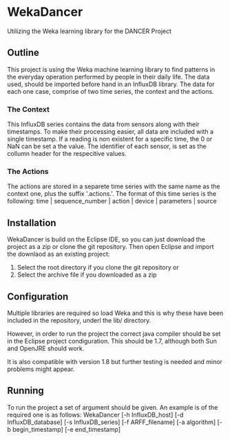 WekaDancer
==========
Utilizing the Weka learning library for the DANCER Project


## Outline      
This project is using the Weka machine learning library to find patterns
in the everyday operation performed by people in their daily life. The
data used, should be imported before hand in an InfluxDB library. The 
data for each one case, comprise of two time series, the context and the 
actions.

### The Context
This InfluxDB series contains the data from sensors along with their
timestamps. To make their processing easier, all data are included with
a single timestamp. If a reading is non existent for a specific time,
the 0 or NaN can be set a the value. The identifier of each sensor, is
set as the collumn header for the respecitive values.

### The Actions
The actions are stored in a separete time series with the same name as the
context one, plus the suffix '.actions.'. The format of this time series is 
the following:
  time | sequence_number | action | device | parameters | source


## Installation     
WekaDancer is build on the Eclipse IDE, so you can just download the project 
as a zip or clone the git repository. Then open Eclipse and import the 
downlaod as an existing project:
1. Select the root directory if you clone the git repository
or
2. Select the archive file if you downloaded as a zip


## Configuration    
Multiple libraries are required so load Weka and this is why these have
been included in the repository, underl the lib/ directory.

However, in order to run the project the correct java compiler should
be set in the Eclipse project condiguration. This should be 1.7, although
both Sun and OpenJRE should work.

It is also compatible with version 1.8 but further testing is needed and
minor problems might appear.


## Running        
To run the project a set of argument should be given. An example is of the
required one is as follows:
WekaDancer [-h InfluxDB_host] 
           [-d InfluxDB_database]
           [-s InfluxDB_series]
           [-f ARFF_filename]
           [-a algorithm]
           [-b begin_timestamp]
           [-e end_timestamp]
